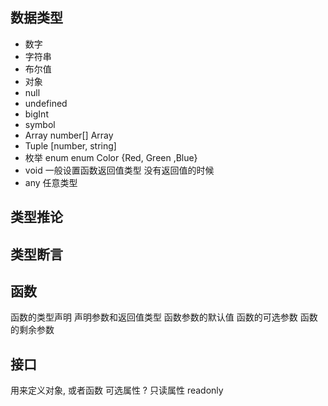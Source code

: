 ## 数据类型
- 数字 
- 字符串
- 布尔值
- 对象
- null 
- undefined
- bigInt
- symbol
- Array   number[]    Array<number>
- Tuple   [number, string]
- 枚举 enum     enum Color {Red, Green ,Blue}
- void   一般设置函数返回值类型  没有返回值的时候
- any 任意类型

## 类型推论

## 类型断言

## 函数
函数的类型声明  声明参数和返回值类型
函数参数的默认值  函数的可选参数  函数的剩余参数

## 接口
用来定义对象, 或者函数
可选属性  ?
只读属性  readonly

